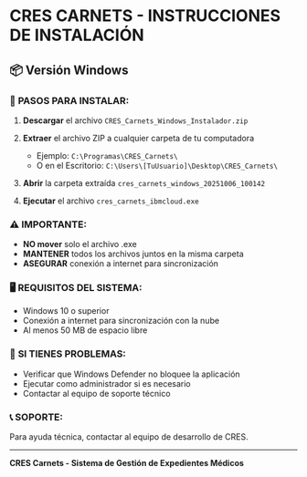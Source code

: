 # CRES CARNETS - INSTRUCCIONES DE INSTALACIÓN
## 📦 Versión Windows

### 🚀 **PASOS PARA INSTALAR:**

1. **Descargar** el archivo `CRES_Carnets_Windows_Instalador.zip`

2. **Extraer** el archivo ZIP a cualquier carpeta de tu computadora
   - Ejemplo: `C:\Programas\CRES_Carnets\`
   - O en el Escritorio: `C:\Users\[TuUsuario]\Desktop\CRES_Carnets\`

3. **Abrir** la carpeta extraída `cres_carnets_windows_20251006_100142`

4. **Ejecutar** el archivo `cres_carnets_ibmcloud.exe`

### ⚠️ **IMPORTANTE:**
- **NO mover** solo el archivo .exe
- **MANTENER** todos los archivos juntos en la misma carpeta
- **ASEGURAR** conexión a internet para sincronización

### 🖥️ **REQUISITOS DEL SISTEMA:**
- Windows 10 o superior
- Conexión a internet para sincronización con la nube
- Al menos 50 MB de espacio libre

### 🔧 **SI TIENES PROBLEMAS:**
- Verificar que Windows Defender no bloquee la aplicación
- Ejecutar como administrador si es necesario
- Contactar al equipo de soporte técnico

### 📞 **SOPORTE:**
Para ayuda técnica, contactar al equipo de desarrollo de CRES.

---
**CRES Carnets - Sistema de Gestión de Expedientes Médicos**
